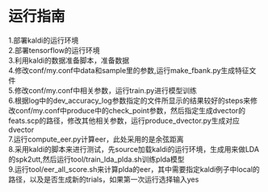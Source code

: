 运行指南
==================
1.部署kaldi的运行环境<br>
2.部署tensorflow的运行环境<br>
3.利用kaldi的数据准备脚本，准备数据<br>
4.修改conf/my.conf中data和sample里的参数,运行make_fbank.py生成特征文件<br>
5.修改conf/my.conf中相关参数，运行train.py进行模型训练<br>
6.根据log中的dev_accuracy_log参数指定的文件所显示的结果较好的steps来修改conf/my.conf中produce中的check_point参数，然后指定生成dvector的feats.scp的路径，修改其他相关参数，运行produce_dvector.py生成对应dvector<br>
7.运行compute_eer.py计算eer，此处采用的是余弦距离<br>
8.采用kaldi的脚本来进行测试，先source加载kaldi的运行环境，生成用来做LDA的spk2utt,然后运行tool/train_lda_plda.sh训练plda模型<br>
9.运行tool/eer_all_score.sh来计算plda的eer，其中需要指定kaldi例子中local的路径，以及是否生成新的trials，如果第一次运行选择输入yes<br>
